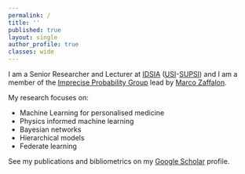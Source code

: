 ```yaml
---
permalink: /
title: ''
published: true
layout: single
author_profile: true
classes: wide
---
```

I am a Senior Researcher and Lecturer at [IDSIA](https://www.idsia.ch) ([USI](https://www.usi.ch)-[SUPSI](https://www.supsi.ch)) and I am a member of the [Imprecise Probability Group](https://www.ipg.idsia.ch) lead by [Marco Zaffalon](https://people.idsia.ch/~zaffalon/).

My research focuses on:
- Machine Learning for personalised medicine
- Physics informed machine learning 
- Bayesian networks
- Hierarchical models
- Federate learning 

See my publications and bibliometrics on my [Google Scholar](http://scholar.google.ch/citations?user=8WSDwpUAAAAJ) profile.
